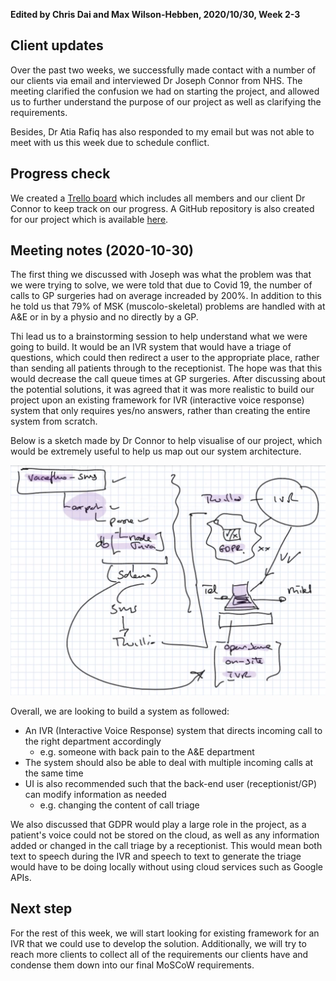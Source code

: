 **Edited by Chris Dai and Max Wilson-Hebben, 2020/10/30, Week 2-3**

## Client updates

Over the past two weeks, we successfully made contact with a number of our clients via email and interviewed Dr Joseph Connor from NHS. The meeting clarified the confusion we had on starting the project, and allowed us to further understand the purpose of our project as well as clarifying the requirements.

Besides, Dr Atia Rafiq has also responded to my email but was not able to meet with us this week due to schedule conflict. 

## Progress check

We created a [Trello board](https://trello.com/b/lCapk3IL/t35-th1400-gp-ivr) which includes all members and our client Dr Connor to keep track on our progress. A GitHub repository is also created for our project which is available [here](https://github.com/UCLComputerScience/COMP0016_2020_21_Team35).

## **Meeting notes (2020-10-30)**

The first thing we discussed with Joseph was what the problem was that we were trying to solve, we were told that due to Covid 19, the number of calls to GP surgeries had on average increaded by 200%. In addition to this he told us that 79% of MSK (muscolo-skeletal) problems are handled with at A&E or in by a physio and no directly by a GP.

Thi lead us to a brainstorming session to help understand what we were going to build. It would be an IVR system that would have a triage of questions, which could then redirect a user to the appropriate place, rather than sending all patients through to the receptionist. The hope was that this would decrease the call queue times at GP surgeries. After discussing about the potential solutions, it was agreed that it was more realistic to build our project upon an existing framework for IVR (interactive voice response) system that only requires yes/no answers, rather than creating the entire system from scratch.

Below is a sketch made by Dr Connor to help visualise of our project, which would be extremely useful to help us map out our system architecture.

![sketch](/dev_blog/image_bank/2020-10-30-1.png)

Overall, we are looking to build a system as followed:

- An IVR (Interactive Voice Response) system that directs incoming call to the right department accordingly
    - e.g. someone with back pain to the A&E department
- The system should also be able to deal with multiple incoming calls at the same time
- UI is also recommended such that the back-end user (receptionist/GP) can modify information as needed
    - e.g. changing the content of call triage

We also discussed that GDPR would play a large role in the project, as a patient's voice could not be stored on the cloud, as well as any information added or changed in the call triage by a receptionist. This would mean both text to speech during the IVR and speech to text to generate the triage would have to be doing locally without using cloud services such as Google APIs.

## **Next step**

For the rest of this week, we will start looking for existing framework for an IVR that we could use to develop the solution. Additionally, we will try to reach more clients to collect all of the requirements our clients have and condense them down into our final MoSCoW requirements.
